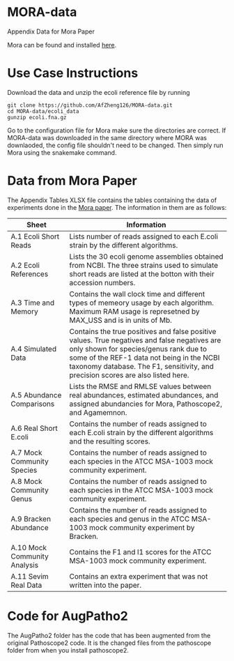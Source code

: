 # MORA-data
Appendix Data for Mora Paper

Mora can be found and installed [here](https://github.com/AfZheng126/MORA).

# Use Case Instructions

Download the data and unzip the ecoli reference file by running 
```
git clone https://github.com/AfZheng126/MORA-data.git
cd MORA-data/ecoli_data
gunzip ecoli.fna.gz
```

Go to the configuration file for Mora make sure the directories are correct. If MORA-data was downloaded in the same directory where MORA was downlaoded, the config file shouldn't need to be changed. Then simply run Mora using the snakemake command. 


# Data from Mora Paper

The Appendix Tables XLSX file contains the tables containing the data of experiments done in the [Mora paper](link). The information in them are as follows:

| Sheet  | Information |
| ------------- | ------------- |
| A.1 Ecoli Short Reads  | Lists number of reads assigned to each E.coli strain by the different algorithms. |
| A.2 Ecoli References  | Lists the 30 ecoli genome assemblies obtained from NCBI. The three strains used to simulate short reads are listed at the botton with their accession numbers. |
| A.3 Time and Memory | Contains the wall clock time and different types of memeory usage by each algorithm. Maximum RAM usage is represetned by MAX_USS and is in units of Mb. |
| A.4 Simulated Data | Contains the true positives and false positive values. True negatives and false negatives are only shown for species/genus rank due to some of the REF-1 data not being in the NCBI taxonomy database. The F1, sensitivity, and precision scores are also listed here. |
| A.5 Abundance Comparisons | Lists the RMSE and RMLSE values between real abundances, estimated abundances, and assigned abundancies for Mora, Pathoscope2, and Agamemnon. |
| A.6 Real Short E.coli | Contains the number of reads assigned to each E.coli strain by the different algorithms and the resulting scores. |
| A.7 Mock Community Species | Contains the number of reads assigned to each species in the ATCC MSA-1003 mock community experiment. |
| A.8 Mock Community Genus | Contains the number of reads assigned to each species in the ATCC MSA-1003 mock community experiment. |
| A.9 Bracken Abundance | Contains the number of reads assigned to each species and genus in the ATCC MSA-1003 mock community experiment by Bracken.|
| A.10 Mock Community Analysis | Contains the F1 and l1 scores for the ATCC MSA-1003 mock community experiment. |
| A.11 Sevim Real Data | Contains an extra experiment that was not written into the paper. |

# Code for AugPatho2

The AugPatho2 folder has the code that has been augmented from the original Pathoscope2 code. It is the changed files from the pathoscope folder from when you install pathoscope2. 
